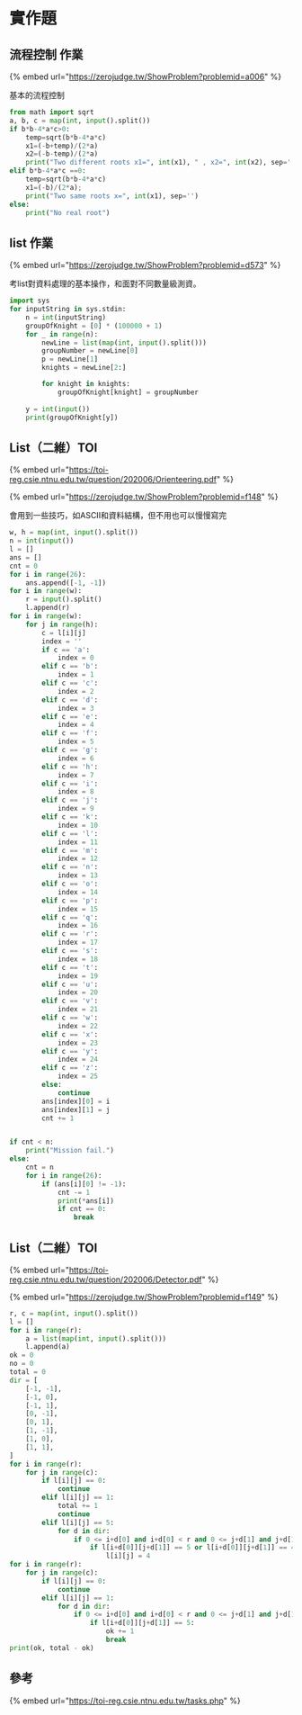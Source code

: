 # 實作題

## 流程控制 作業

{% embed url="https://zerojudge.tw/ShowProblem?problemid=a006" %}

基本的流程控制

```python
from math import sqrt
a, b, c = map(int, input().split())
if b*b-4*a*c>0:
    temp=sqrt(b*b-4*a*c)
    x1=(-b+temp)/(2*a)
    x2=(-b-temp)/(2*a)
    print("Two different roots x1=", int(x1), " , x2=", int(x2), sep='')
elif b*b-4*a*c ==0:
    temp=sqrt(b*b-4*a*c)
    x1=(-b)/(2*a);
    print("Two same roots x=", int(x1), sep='')
else:
    print("No real root")
```

## list 作業

{% embed url="https://zerojudge.tw/ShowProblem?problemid=d573" %}

考list對資料處理的基本操作，和面對不同數量級測資。

```python
import sys
for inputString in sys.stdin:
    n = int(inputString)
    groupOfKnight = [0] * (100000 + 1)
    for _ in range(n):
        newLine = list(map(int, input().split()))
        groupNumber = newLine[0]
        p = newLine[1]
        knights = newLine[2:]

        for knight in knights:
            groupOfKnight[knight] = groupNumber
            
    y = int(input())
    print(groupOfKnight[y])
```

## List（二維）TOI

{% embed url="https://toi-reg.csie.ntnu.edu.tw/question/202006/Orienteering.pdf" %}



{% embed url="https://zerojudge.tw/ShowProblem?problemid=f148" %}

會用到一些技巧，如ASCII和資料結構，但不用也可以慢慢寫完

```python
w, h = map(int, input().split())
n = int(input())
l = []
ans = []
cnt = 0
for i in range(26):
    ans.append([-1, -1])
for i in range(w):
    r = input().split()
    l.append(r)
for i in range(w):
    for j in range(h):
        c = l[i][j]
        index = ''
        if c == 'a':
            index = 0
        elif c == 'b':
            index = 1
        elif c == 'c':
            index = 2
        elif c == 'd':
            index = 3
        elif c == 'e':
            index = 4
        elif c == 'f':
            index = 5
        elif c == 'g':
            index = 6
        elif c == 'h':
            index = 7
        elif c == 'i':
            index = 8
        elif c == 'j':
            index = 9
        elif c == 'k':
            index = 10
        elif c == 'l':
            index = 11
        elif c == 'm':
            index = 12
        elif c == 'n':
            index = 13
        elif c == 'o':
            index = 14
        elif c == 'p':
            index = 15
        elif c == 'q':
            index = 16
        elif c == 'r':
            index = 17
        elif c == 's':
            index = 18
        elif c == 't':
            index = 19
        elif c == 'u':
            index = 20
        elif c == 'v':
            index = 21
        elif c == 'w':
            index = 22
        elif c == 'x':
            index = 23
        elif c == 'y':
            index = 24
        elif c == 'z':
            index = 25
        else:
            continue
        ans[index][0] = i
        ans[index][1] = j
        cnt += 1


if cnt < n:
    print("Mission fail.")
else:
    cnt = n
    for i in range(26):
        if (ans[i][0] != -1):
            cnt -= 1
            print(*ans[i])
            if cnt == 0:
                break
```

## List（二維）TOI

{% embed url="https://toi-reg.csie.ntnu.edu.tw/question/202006/Detector.pdf" %}



{% embed url="https://zerojudge.tw/ShowProblem?problemid=f149" %}

```python
r, c = map(int, input().split())
l = []
for i in range(r):
    a = list(map(int, input().split()))
    l.append(a)
ok = 0
no = 0
total = 0
dir = [
    [-1, -1],
    [-1, 0],
    [-1, 1],
    [0, -1],
    [0, 1],
    [1, -1],
    [1, 0],
    [1, 1],
]
for i in range(r):
    for j in range(c):
        if l[i][j] == 0:
            continue
        elif l[i][j] == 1:
            total += 1
            continue
        elif l[i][j] == 5:
            for d in dir:
                if 0 <= i+d[0] and i+d[0] < r and 0 <= j+d[1] and j+d[1] < c:                        
                    if l[i+d[0]][j+d[1]] == 5 or l[i+d[0]][j+d[1]] == 4:
                        l[i][j] = 4
for i in range(r):
    for j in range(c):
        if l[i][j] == 0:
            continue
        elif l[i][j] == 1:
            for d in dir:
                if 0 <= i+d[0] and i+d[0] < r and 0 <= j+d[1] and j+d[1] < c:                        
                    if l[i+d[0]][j+d[1]] == 5:
                        ok += 1
                        break
print(ok, total - ok)
```

## 參考

{% embed url="https://toi-reg.csie.ntnu.edu.tw/tasks.php" %}



